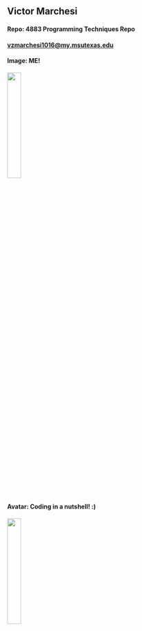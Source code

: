 ## Victor Marchesi
#### Repo: 4883 Programming Techniques Repo
#### vzmarchesi1016@my.msutexas.edu
#### Image: ME!
<img src="https://user-images.githubusercontent.com/91359207/235332860-22c580c9-94d8-4c2f-a5cd-124be43baced.png" width=25% height=25%>


#### Avatar: Coding in a nutshell! :)
<img src="https://user-images.githubusercontent.com/91359207/214431210-35c3a954-bd0f-4aff-a0e2-c71a2f398a24.JPG" width=25% height=25%>
